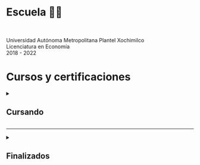 <!-- Universidad -->
<h1>Escuela 👨‍🎓</h1>

<br>

Universidad Autónoma Metropolitana Plantel Xochimilco<br>
Licenciatura en Economía<br>
2018 - 2022<br>



<!-- Certificaciones y cursos -->
<h1>Cursos y certificaciones</h1>


<!-- Cursando -->
<details>
  <summary><h2>Cursando</h2></summary>
  
---
  
<br>

<!--Udemy-->
<a href="https://www.udemy.com/">
<img src="https://www.udemy.com/staticx/udemy/images/v7/logo-udemy-inverted.svg" alt="Udemy" width="65">
</a>

[Python TOTAL - Programador Avanzado en 16 días](https://www.udemy.com/course/python-total/)

<br>

<!--Platzi-->
<a href="https://platzi.com/">
<img src="https://static.platzi.com/static/images/footer/logo.png" alt="Platzi" width="100">
</a>

<h4>Platzi English Academy</h4>

[Inglés Intermedio Alto B2](https://platzi.com/ruta/intermediate-core2/?school=_escuela_ingles_)
  

<h4>Escuela de Data Science e Inteligencia Artificial</h4>

[Ruta: Data Analyst](https://platzi.com/ruta/data-analyst/?school=_escuela_escuela-datos_)
  

<h4>Escuela de Blockchain y Criptomonedas</h4>

[Ruta: Finanzas para el Futuro](https://platzi.com/ruta/finanzas-descentralizadas/?school=_escuela_escuela-blockchain_)
  

<h4>Escuela de Finanzas e Inversiones</h4>
   
[Ruta: Conseguir trabajo en Finanzas e Inversiones](https://platzi.com/ruta/empleo-finanzas/?school=_escuela_finanzas_)

</details>

---

<!-- Finalizados -->
<details>
<summary><h2>Finalizados</h2></summary>
---

<!--LinkedIn Learning-->
<details>
<summary><h3>LinkedIn Learning</h3></summary>
  
---

_18/04/23_ [Python esencial](https://www.linkedin.com/learning/certificates/1cc5bf07ec87710aab4a33420cec915a6ff10da2e9b4cd37fa13ee6570ec2005)

_09/04/23_ [Fundamentos profesionales del análisis de datos, por Microsoft y LinkedIn](https://www.linkedin.com/learning/certificates/c8db1b64e980a32c64dc2690723833e8bb5a5523042e94c93cd232995bab350d)

_25/03/23_ [Power BI para principiantes: Análisis de datos](https://www.linkedin.com/learning/certificates/a513bba6f15469aac36f87047b33d44773d0ddeece23f4549921bdfb702acae5)
</details>

---

<!--Platzi-->
<details>
<summary><h3>Platzi</h3></summary>
  
---

<h3>Escuela de Data Science e Inteligencia Artificial</h3>
   
<details>
<summary><h5>Ruta Data Analyst ->
<a href="https://platzi.com/ruta/data-analyst/?school=_escuela_datos_">
<i>Cursando</i>
</a>
</h5></summary>

_11/05/23_ [Curso de PostgreSQL](https://platzi.com/p/roderick_gamer/curso/1480-postgresql/diploma/detalle/)
  
_28/04/23_ [Curso de Fundamentos de Bases de Datos](https://platzi.com/p/roderick_gamer/curso/1566-course/diploma/detalle)

_03/05/23_ [Curso de Excel Avanzado para Análisis de Datos](https://platzi.com/p/roderick_gamer/curso/4822-course/diploma/detalle/)

_21/04/23_ [Curso de Business Intelligence: Utilidad y Áreas de Oportunidad](https://platzi.com/p/roderick_gamer/curso/2359-course/diploma/detalle)

_17/04/23_ [Curso de Principios de Visualización de Datos para Business Intelligence](https://platzi.com/p/roderick_gamer/curso/2195-visualizacion-datos/diploma/detalle/)
</details>

<details>
<summary><h5>Ruta Pensamiento Lógico ->
<a href="https://platzi.com/p/roderick_gamer/ruta/8860-pensamiento-logico-data/diploma/detalle/">
<i>Certificado</i>
</a>
</h5></summary>

_09/04/23_ [Curso de Pensamiento Lógico: Lenguajes de Programación](https://platzi.com/p/roderick_gamer/curso/3223-course/diploma/detalle/)

_08/04/23_ [Curso de Pensamiento Lógico: Manejo de Datos, Estructuras y Funciones](https://platzi.com/p/roderick_gamer/curso/3222-course/diploma/detalle)

_07/04/23_ [Curso de Pensamiento Lógico: Algoritmos y Diagramas de Flujo](https://platzi.com/p/roderick_gamer/curso/3221-course/diploma/detalle)
</details>

<details>
<summary><h5>Ruta Fundamentos de data ->
<a href="https://platzi.com/p/roderick_gamer/ruta/8263-fundamentos-data/diploma/detalle/">
<i>Certificado</i>
</a>
</h5></summary>

_04/04/23_ [Curso de Lenguaje y Notación Matemática](https://platzi.com/p/roderick_gamer/curso/2884-course/diploma/detalle/)

_31/03/23_ [Curso de Álgebra](https://platzi.com/p/roderick_gamer/curso/1449-course/diploma/detalle)

_25/03/23_ [Curso de Fundamentos de Matemáticas](https://platzi.com/p/roderick_gamer/curso/1393-course/diploma/detalle)

_10/03/23_ [Curso de Excel Básico](https://platzi.com/p/roderick_gamer/curso/4036-course/diploma/detalle)

_09/03/23_ [Introducción a Excel para Principiantes](https://platzi.com/p/roderick_gamer/curso/3639-course/diploma/detalle)

_16/03/23_ [Curso de Ética y Manejo de Datos para Data Science e Inteligencia Artificial](https://platzi.com/p/roderick_gamer/curso/3156-course/diploma/detalle/)

_09/03/23_ [Curso de Análisis de Negocios para Ciencia de Datos](https://platzi.com/p/roderick_gamer/curso/2069-course/diploma/detalle)

_08/03/23_ [Cómo y Por Qué Aprender Data Science e Inteligencia Artificial](https://platzi.com/p/roderick_gamer/curso/2807-course/diploma/detalle)
</details>

<br>

----
  
<h3>Platzi English Academy</h3>
   
<details>
<summary><h5>Inglés Intermedio B1 ->
<a href="https://platzi.com/p/roderick_gamer/learning-path/8310-intermediate-core/diploma/detalle/">
<i>Certificado</i>
</a>
</h5></summary>

_14/05/23_ [Curso de Inglés Intermedio B1: Práctica Gramatical y Condicionales](https://platzi.com/p/roderick_gamer/curso/2698-course/diploma/detalle/)

_03/05/23_ [Curso de Inglés Intermedio B1: Preguntas Negativas y Recomendaciones](https://platzi.com/p/roderick_gamer/curso/2580-course/diploma/detalle/)

_29/04/23_ [Taller de Inglés Intermedio para Consultas Médicas](https://platzi.com/p/roderick_gamer/curso/5154-course/diploma/detalle/)

_23/04/23_ [Curso de Inglés Intermedio B1: Palabras Interrogativas y Propósitos](https://platzi.com/p/roderick_gamer/curso/2505-course/diploma/detalle/)
  
_23/04/23_ [Curso de Inglés Intermedio B1: Comparativos y Planes Futuros](https://platzi.com/p/roderick_gamer/curso/2567-course/diploma/detalle/)
  
_23/04/23_ [Curso de Inglés Intermedio B1: Voz Pasiva y Consejos](https://platzi.com/p/roderick_gamer/curso/2520-course/diploma/detalle/)

_23/04/23_ [Curso de Inglés Intermedio B1: Solicitudes y Pronombres Reflexivos](https://platzi.com/p/roderick_gamer/curso/2519-course/diploma/detalle/)

_23/04/23_ [Curso de Inglés Intermedio B1: Conjunciones y Uso de Prefijos](https://platzi.com/p/roderick_gamer/curso/2414-course/diploma/detalle/)

_23/04/23_ [Curso de Inglés Intermedio B1: Primer Condicional y Pasado Continuo](https://platzi.com/p/roderick_gamer/curso/5349-course/diploma/detalle/)

_23/04/23_ [Taller de Inglés Intermedio para Viajes de Negocios](https://platzi.com/p/roderick_gamer/curso/6934-course/diploma/detalle/)
  
_25/03/23_ [Curso de Inglés Intermedio B1: Presente Perfecto y Preposiciones](https://platzi.com/p/roderick_gamer/curso/2417-course/diploma/detalle/)
  
_17/03/23_ [Curso de Inglés Intermedio B1: Adjetivos y Preguntas Indirectas](https://platzi.com/p/roderick_gamer/curso/2464-course/diploma/detalle/)
  
_05/03/23_ [Curso de Inglés Intermedio B1: Pronombres y Cláusulas Relativas](https://platzi.com/p/roderick_gamer/curso/2418-course/diploma/detalle/)

_16/02/23_ [Curso de Inglés Intermedio B1: Descripción de Eventos y Preferencias](https://platzi.com/p/roderick_gamer/curso/2391-course/diploma/detalle/)
  
_15/02/23_ [Curso de Inglés Intermedio B1: Expresiones de Tiempo y Cantidad](https://platzi.com/p/roderick_gamer/curso/4989-course/diploma/detalle/)
</details>

<details>
<summary><h5>Inglés Básico Complementario ->
<a href="https://platzi.com/p/roderick_gamer/ruta/8313-beginner-complementary/diploma/detalle/">
<i>Certificado</i>
</a>
</h5></summary>

_08/02/23_ [Curso de Inglés Básico para el Trabajo](https://platzi.com/p/roderick_gamer/curso/5252-course/diploma/detalle/)

_07/02/23_ [Curso de Inglés para Compras](https://platzi.com/p/roderick_gamer/curso/2216-course/diploma/detalle/)

_07/02/23_ [Curso de Inglés para Networking](https://platzi.com/p/roderick_gamer/curso/2526-course/diploma/detalle/)

_07/02/23_ [Curso Básico de Escritura en Inglés](https://platzi.com/p/roderick_gamer/curso/2256-course/diploma/detalle/)

_07/02/23_ [Curso Básico de Pronunciación en Inglés](https://platzi.com/p/roderick_gamer/curso/3153-course/diploma/detalle/)
</details>

<details>
<summary><h5>Inglés Básico A2 ->
<a href="https://platzi.com/ruta/beginner-core2/">
<i>¿Certificado?</i>
</a>
</h5></summary>

_14/05/23_ [Taller de Inglés Básico para Viajes de Turismo](https://platzi.com/p/roderick_gamer/curso/7131-course/diploma/detalle/)

_14/05/23_ [Curso de Inglés Básico A2: Infinitivos y Presente Continuo](https://platzi.com/p/roderick_gamer/curso/7265-course/diploma/detalle/)

_06/02/23_ [Curso de Inglés Básico A2: Descripciones y Comparaciones](https://platzi.com/p/roderick_gamer/curso/2196-course/diploma/detalle/)

_06/02/23_ [Curso de Inglés Básico A2: Experiencias Pasadas e Intenciones Futuras](https://platzi.com/p/roderick_gamer/curso/2655-course/diploma/detalle/)

_06/02/23_ [Taller de Inglés Básico sobre las Partes del Cuerpo](https://platzi.com/p/roderick_gamer/curso/3574-course/diploma/detalle/)

_06/02/23_ [Curso de Inglés Básico A2: Cuantificadores y Superlativos](https://platzi.com/p/roderick_gamer/curso/2504-course/diploma/detalle/)

_06/02/23_ [Curso de Inglés Básico A2: Cantidades y Gerundios](https://platzi.com/p/roderick_gamer/curso/2413-course/diploma/detalle/)

_06/02/23_ [Taller de Inglés Básico para Vocabulario de Cocina](https://platzi.com/p/roderick_gamer/curso/3157-course/diploma/detalle/)

_06/02/23_ [Curso de Inglés Básico A2: Adverbios y Sustantivos](https://platzi.com/p/roderick_gamer/curso/2422-course/diploma/detalle/)

_06/02/23_ [Curso de Inglés Básico A2: Artículos y Verbos Modales](https://platzi.com/p/roderick_gamer/curso/2396-course/diploma/detalle/)

_06/02/23_ [Taller de Inglés Básico sobre las Partes de la Casa](https://platzi.com/p/roderick_gamer/curso/3043-course/diploma/detalle/)

_06/02/23_ [Curso de Inglés Básico A2: Preguntas y Respuestas Comunes](https://platzi.com/p/roderick_gamer/curso/4988-course/diploma/detalle/)
</details>


<details>
<summary><h5>Inglés Básico A1 ->
<a href="https://platzi.com/p/roderick_gamer/ruta/8309-beginner-core/diploma/detalle/">
<i>Certificado</i>
</a>
</h5></summary>

_06/02/23_ [Curso de Inglés Básico A1: Fechas, Horas y Expresiones Simples](https://platzi.com/p/roderick_gamer/curso/2395-course/diploma/detalle/)

_06/02/23_ [Taller de Inglés Básico sobre los Miembros de la Familia](https://platzi.com/p/roderick_gamer/curso/3230-course/diploma/detalle/)

_05/02/23_ [Curso de Inglés Básico A1: Presente Simple y Vocabulario Común](https://platzi.com/p/roderick_gamer/curso/2393-course/diploma/detalle/)

_05/02/23_ [Taller de Inglés Básico sobre Elementos y Expresiones de Trabajo](https://platzi.com/p/roderick_gamer/curso/3996-course/diploma/detalle/)

_05/02/23_ [Curso de Inglés Básico A1 para Principiantes](https://platzi.com/p/roderick_gamer/curso/3093-course/diploma/detalle/)

_05/02/23_ [Taller de Inglés Básico para Descripciones Personales](https://platzi.com/p/roderick_gamer/curso/2005-course/diploma/detalle/)

_05/02/23_ [Curso de Inglés Básico A1: Conversaciones Cortas y Habituales](https://platzi.com/p/roderick_gamer/curso/1945-course/diploma/detalle/)

_06/02/23_ [Curso Gratis de Estrategias para Aprender Inglés en Línea](https://platzi.com/p/roderick_gamer/curso/2633-course/diploma/detalle/)
</details>
  
<details>
<summary><h5>Practica de Listening en Inglés ->
<a href="https://platzi.com/ruta/practica-listening/">
<i>¿Certificado?</i>
</a>
</h5></summary>

_11/02/23_ [Audio Curso de Inglés para Viajes](https://platzi.com/p/roderick_gamer/curso/2175-course/diploma/detalle/)

_09/02/23_ [Audio Historia en Inglés: Atrapados en la Tecnología](https://platzi.com/p/roderick_gamer/curso/4660-course/diploma/detalle/)

_08/02/23_ [Audio Historia en Inglés: Misterios sin Resolver](https://platzi.com/p/roderick_gamer/curso/2535-course/diploma/detalle/)

_07/02/23_ [Audio Historia en Inglés: Una Aventura en la Ciudad](https://platzi.com/p/roderick_gamer/curso/2361-course/diploma/detalle/)
</details>
  
<br>
 
----
  
<h3>Escuela de Blockchain y Criptomonedas</h3>

<details>
<summary><h5>Ruta Crea tus primeros NFT ->
<a href="https://platzi.com/p/roderick_gamer/ruta/8298-creacion-nft/diploma/detalle/">
<i>Certificado</i>
</a>
</h5></summary>

_10/04/23_ [Curso de Creación de NFT](https://platzi.com/p/roderick_gamer/curso/3577-course/diploma/detalle)

_06/04/23_ [Audiocurso de Historia de los NFT](https://platzi.com/p/roderick_gamer/curso/3831-course/diploma/detalle)

_30/03/23_ [Curso de Seguridad para Usuarios de Criptomonedas](https://platzi.com/p/roderick_gamer/curso/3227-course/diploma/detalle)

_29/03/23_ [Curso de Gestión de Criptoactivos](https://platzi.com/p/roderick_gamer/curso/2617-course/diploma/detalle)

_22/03/23_ [Audiocurso de Historia de Ethereum y Smart Contracts](https://platzi.com/p/roderick_gamer/curso/2579-course/diploma/detalle)

_17/03/23_ [Audiocurso de Historia de Bitcoin y Criptomonedas](https://platzi.com/p/roderick_gamer/curso/2443-course/diploma/detalle)
</details>

<details>
<summary><h5>Ruta Fundamentos de Bitcoin, Blockchain y Criptomonedas ->
<a href="https://platzi.com/p/roderick_gamer/ruta/8297-fundamentos-blockchain/diploma/detalle/">
<i>Certificado</i>
</a>
</h5></summary>

_30/03/23_ [Curso de Seguridad para Usuarios de Criptomonedas](https://platzi.com/p/roderick_gamer/curso/3227-course/diploma/detalle)

_29/03/23_ [Curso de Gestión de Criptoactivos](https://platzi.com/p/roderick_gamer/curso/2617-course/diploma/detalle)

_22/03/23_ [Audiocurso de Historia de Ethereum y Smart Contracts](https://platzi.com/p/roderick_gamer/curso/2579-course/diploma/detalle)

_17/03/23_ [Audiocurso de Historia de Bitcoin y Criptomonedas](https://platzi.com/p/roderick_gamer/curso/2443-course/diploma/detalle)
</details>

<br>

----
  
<h3>Domina Excel</h3>

<details>
<summary><h5>Ruta Domina Excel ->
<a href="https://platzi.com/ruta/domina-excel/">
<i>Certificado</i>
</a>
</h5></summary>

_03/04/23_ [Curso de Excel Financiero para Realizar Cálculos y Pronósticos de Una Empresa](https://platzi.com/p/roderick_gamer/curso/1757-course/diploma/detalle)

_21/03/23_ [Curso de Excel Avanzado con Macros](https://platzi.com/p/roderick_gamer/curso/4294-course/diploma/detalle)

_13/03/23_ [Curso de Excel Intermedio para Analistas con Tableros y Fórmulas](https://platzi.com/p/roderick_gamer/curso/4037-course/diploma/detalle)

_10/03/23_ [Curso de Excel Básico](https://platzi.com/p/roderick_gamer/curso/4036-course/diploma/detalle)

_09/03/23_ [Introducción a Excel para Principiantes](https://platzi.com/p/roderick_gamer/curso/3639-course/diploma/detalle)
</details>

<br>

----
  
<h3>Escuela de Finanzas e Inversiones</h3>

<details>
<summary><h5>Ruta Conseguir trabajo en Finanzas e Inversiones ->
<a href="https://platzi.com/ruta/empleo-finanzas/?school=_escuela_finanzas_">
<i>Cursando</i>
</a>
</h5></summary>
  
_14/05/23_ [Curso para Identificar y Vencer el Síndrome del Impostor](https://platzi.com/p/roderick_gamer/curso/2668-sindrome-impostor/diploma/detalle/)

_25/03/23_ [Curso de Optimización del Perfil de LinkedIn](https://platzi.com/p/roderick_gamer/curso/2499-course/diploma/detalle/)

_24/03/23_ [Curso para Preparar una Entrevista de Trabajo](https://platzi.com/p/roderick_gamer/curso/5450-course/diploma/detalle/)

_18/03/23_ [Curso de Creación de CV](https://platzi.com/p/roderick_gamer/curso/6603-course/diploma/detalle/)
</details>

<details>
<summary><h5>Ruta de Finanzas Personales ->
<a href="https://platzi.com/p/roderick_gamer/ruta/6807-finanzas-personales/diploma/detalle/">
<i>Certificado</i>
</a>
</h5></summary>

_28/04/23_ [Curso de Inglés para Finanzas](https://platzi.com/p/roderick_gamer/curso/2080-course/diploma/detalle/)

_02/05/23_ [Curso de Impuestos ante el SAT para México](https://platzi.com/p/roderick_gamer/curso/2686-course/diploma/detalle/)

_25/04/23_ [Curso de Finanzas Personales para Tiempos de Crisis Financiera](https://platzi.com/p/roderick_gamer/curso/6209-course/diploma/detalle/)

_22/04/23_ [Curso de Finanzas Personales para el Futuro](https://platzi.com/p/roderick_gamer/curso/1727-course/diploma/detalle/)

_27/02/23_ [Curso de Presupuesto y Flujo de Caja](https://platzi.com/p/roderick_gamer/curso/2025-course/diploma/detalle/)
  
_23/03/23_ [Curso de Creatividad Financiera](https://platzi.com/p/roderick_gamer/curso/1987-course/diploma/detalle/)

_23/02/23_ [Curso para Manejar tu Deuda](https://platzi.com/p/roderick_gamer/curso/2123-course/diploma/detalle/)

_05/04/23_ [Curso de Economía del Comportamiento](https://platzi.com/p/roderick_gamer/curso/2915-course/diploma/detalle/)

_01/03/23_ [Audiocurso de Introducción a la Economía Conductual](https://platzi.com/p/roderick_gamer/curso/2675-course/diploma/detalle/)

_02/03/23_ [Curso de Finanzas para Gestionar Créditos y Deudas Personales](https://platzi.com/p/roderick_gamer/curso/2644-course/diploma/detalle/)

_02/03/23_ [Curso Práctico de Finanzas con Adulting: Plan de Ahorro Personal](https://platzi.com/p/roderick_gamer/curso/2642-course/diploma/detalle/)

_28/02/23_ [Curso de Finanzas para Crear un Presupuesto Personal](https://platzi.com/p/roderick_gamer/curso/2639-course/diploma/detalle/)

_20/02/23_ [Curso de Educación Financiera y Finanzas Personales](https://platzi.com/p/roderick_gamer/curso/1940-course/diploma/detalle/)

_12/02/23_ [Curso de Introducción a Educación Financiera](https://platzi.com/p/roderick_gamer/curso/2166-course/diploma/detalle/)
</details>
</details>
  
---


<!--Udemy-->
<details>
<summary><h3>Udemy</h3></summary>
  
---

_22/04/23_ [Curso Power BI – Análisis de Datos y Business Intelligence](http://ude.my/UC-51b224de-2e87-4509-96db-f13b25cdceb2)

_17/03/23_ [SQL - Curso completo de Bases de Datos - de 0 a Avanzado](https://www.udemy.com/certificate/UC-74513fdd-662b-40a2-82b8-7b2a41f92026)
</details>

---
  
</details>
<!-- Iconos plataformas -->
<!-- https://static.platzi.com/media/platzi-isotipo@2x.png width="18" -->
<!-- https://static.platzi.com/static/images/footer/logo.png width="115" -->
<!-- https://upload.wikimedia.org/wikipedia/commons/thumb/b/b1/LinkedIn_Logo_2013_%282%29.svg/150px-LinkedIn_Logo_2013_%282%29.svg.png width="73" -->
<!-- https://https://hr.oregonstate.edu/sites/hr.oregonstate.edu/files/large-use_rgb_white_learning_rgb.png width="200" -->
<!-- https://www.udemy.com/staticx/udemy/images/v7/logo-udemy-inverted.svg width="55" -->

<!--Plataforma - Nombre del curso-->
<!--<p align="center">
  <i>dd/mm/aa</i>
  <a href="[Link-de-la-escuela]">
    <img src="[Link-del-icono]" alt="Plataforma" width="18">
  </a>
 <a href="[Link-del-certificado]">Nombre del curso</a>
</p>-->
